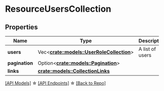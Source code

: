 # ResourceUsersCollection

## Properties

Name | Type | Description | Notes
------------ | ------------- | ------------- | -------------
**users** | Vec<**[crate::models::UserRoleCollection](UserRoleCollection.md)**> | A list of users | 
**pagination** | Option<[**crate::models::Pagination**](Pagination.md)> |  | [optional]
**links** | [**crate::models::CollectionLinks**](CollectionLinks.md) |  | 

[[API Models]](./README.md#documentation-for-models) ☆ [[API Endpoints]](./README.md#documentation-for-api-endpoints) ☆ [[Back to Repo]](./README.md)


